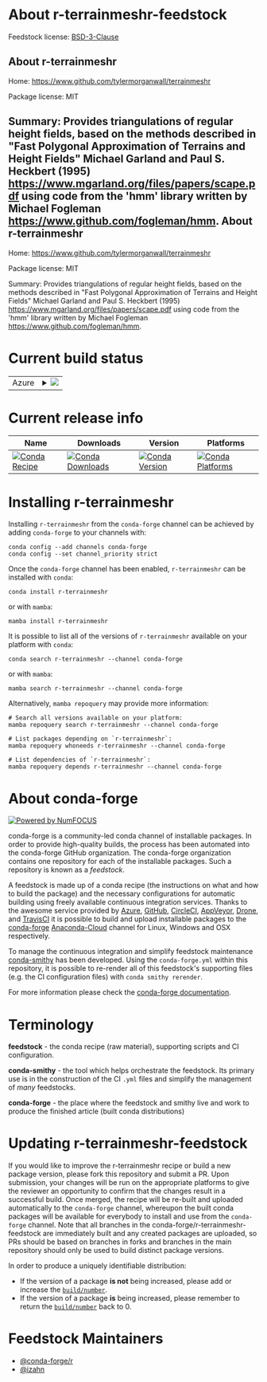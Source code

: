 About r-terrainmeshr-feedstock
==============================

Feedstock license: [BSD-3-Clause](https://github.com/conda-forge/r-terrainmeshr-feedstock/blob/main/LICENSE.txt)

About r-terrainmeshr
--------------------

Home: https://www.github.com/tylermorganwall/terrainmeshr

Package license: MIT

Summary: Provides triangulations of regular height fields, based on the methods described in "Fast Polygonal Approximation of Terrains and Height Fields" Michael Garland and Paul S. Heckbert (1995) <https://www.mgarland.org/files/papers/scape.pdf> using code from the 'hmm' library written by Michael Fogleman <https://www.github.com/fogleman/hmm>.
About r-terrainmeshr
--------------------

Home: https://www.github.com/tylermorganwall/terrainmeshr

Package license: MIT

Summary: Provides triangulations of regular height fields, based on the methods described in "Fast Polygonal Approximation of Terrains and Height Fields" Michael Garland and Paul S. Heckbert (1995) <https://www.mgarland.org/files/papers/scape.pdf> using code from the 'hmm' library written by Michael Fogleman <https://www.github.com/fogleman/hmm>.

Current build status
====================


<table>
    
  <tr>
    <td>Azure</td>
    <td>
      <details>
        <summary>
          <a href="https://dev.azure.com/conda-forge/feedstock-builds/_build/latest?definitionId=11882&branchName=main">
            <img src="https://dev.azure.com/conda-forge/feedstock-builds/_apis/build/status/r-terrainmeshr-feedstock?branchName=main">
          </a>
        </summary>
        <table>
          <thead><tr><th>Variant</th><th>Status</th></tr></thead>
          <tbody><tr>
              <td>linux_64_r_base4.2</td>
              <td>
                <a href="https://dev.azure.com/conda-forge/feedstock-builds/_build/latest?definitionId=11882&branchName=main">
                  <img src="https://dev.azure.com/conda-forge/feedstock-builds/_apis/build/status/r-terrainmeshr-feedstock?branchName=main&jobName=linux&configuration=linux%20linux_64_r_base4.2" alt="variant">
                </a>
              </td>
            </tr><tr>
              <td>linux_64_r_base4.3</td>
              <td>
                <a href="https://dev.azure.com/conda-forge/feedstock-builds/_build/latest?definitionId=11882&branchName=main">
                  <img src="https://dev.azure.com/conda-forge/feedstock-builds/_apis/build/status/r-terrainmeshr-feedstock?branchName=main&jobName=linux&configuration=linux%20linux_64_r_base4.3" alt="variant">
                </a>
              </td>
            </tr><tr>
              <td>osx_64_r_base4.2</td>
              <td>
                <a href="https://dev.azure.com/conda-forge/feedstock-builds/_build/latest?definitionId=11882&branchName=main">
                  <img src="https://dev.azure.com/conda-forge/feedstock-builds/_apis/build/status/r-terrainmeshr-feedstock?branchName=main&jobName=osx&configuration=osx%20osx_64_r_base4.2" alt="variant">
                </a>
              </td>
            </tr><tr>
              <td>osx_64_r_base4.3</td>
              <td>
                <a href="https://dev.azure.com/conda-forge/feedstock-builds/_build/latest?definitionId=11882&branchName=main">
                  <img src="https://dev.azure.com/conda-forge/feedstock-builds/_apis/build/status/r-terrainmeshr-feedstock?branchName=main&jobName=osx&configuration=osx%20osx_64_r_base4.3" alt="variant">
                </a>
              </td>
            </tr><tr>
              <td>win_64</td>
              <td>
                <a href="https://dev.azure.com/conda-forge/feedstock-builds/_build/latest?definitionId=11882&branchName=main">
                  <img src="https://dev.azure.com/conda-forge/feedstock-builds/_apis/build/status/r-terrainmeshr-feedstock?branchName=main&jobName=win&configuration=win%20win_64_" alt="variant">
                </a>
              </td>
            </tr>
          </tbody>
        </table>
      </details>
    </td>
  </tr>
</table>

Current release info
====================

| Name | Downloads | Version | Platforms |
| --- | --- | --- | --- |
| [![Conda Recipe](https://img.shields.io/badge/recipe-r--terrainmeshr-green.svg)](https://anaconda.org/conda-forge/r-terrainmeshr) | [![Conda Downloads](https://img.shields.io/conda/dn/conda-forge/r-terrainmeshr.svg)](https://anaconda.org/conda-forge/r-terrainmeshr) | [![Conda Version](https://img.shields.io/conda/vn/conda-forge/r-terrainmeshr.svg)](https://anaconda.org/conda-forge/r-terrainmeshr) | [![Conda Platforms](https://img.shields.io/conda/pn/conda-forge/r-terrainmeshr.svg)](https://anaconda.org/conda-forge/r-terrainmeshr) |

Installing r-terrainmeshr
=========================

Installing `r-terrainmeshr` from the `conda-forge` channel can be achieved by adding `conda-forge` to your channels with:

```
conda config --add channels conda-forge
conda config --set channel_priority strict
```

Once the `conda-forge` channel has been enabled, `r-terrainmeshr` can be installed with `conda`:

```
conda install r-terrainmeshr
```

or with `mamba`:

```
mamba install r-terrainmeshr
```

It is possible to list all of the versions of `r-terrainmeshr` available on your platform with `conda`:

```
conda search r-terrainmeshr --channel conda-forge
```

or with `mamba`:

```
mamba search r-terrainmeshr --channel conda-forge
```

Alternatively, `mamba repoquery` may provide more information:

```
# Search all versions available on your platform:
mamba repoquery search r-terrainmeshr --channel conda-forge

# List packages depending on `r-terrainmeshr`:
mamba repoquery whoneeds r-terrainmeshr --channel conda-forge

# List dependencies of `r-terrainmeshr`:
mamba repoquery depends r-terrainmeshr --channel conda-forge
```


About conda-forge
=================

[![Powered by
NumFOCUS](https://img.shields.io/badge/powered%20by-NumFOCUS-orange.svg?style=flat&colorA=E1523D&colorB=007D8A)](https://numfocus.org)

conda-forge is a community-led conda channel of installable packages.
In order to provide high-quality builds, the process has been automated into the
conda-forge GitHub organization. The conda-forge organization contains one repository
for each of the installable packages. Such a repository is known as a *feedstock*.

A feedstock is made up of a conda recipe (the instructions on what and how to build
the package) and the necessary configurations for automatic building using freely
available continuous integration services. Thanks to the awesome service provided by
[Azure](https://azure.microsoft.com/en-us/services/devops/), [GitHub](https://github.com/),
[CircleCI](https://circleci.com/), [AppVeyor](https://www.appveyor.com/),
[Drone](https://cloud.drone.io/welcome), and [TravisCI](https://travis-ci.com/)
it is possible to build and upload installable packages to the
[conda-forge](https://anaconda.org/conda-forge) [Anaconda-Cloud](https://anaconda.org/)
channel for Linux, Windows and OSX respectively.

To manage the continuous integration and simplify feedstock maintenance
[conda-smithy](https://github.com/conda-forge/conda-smithy) has been developed.
Using the ``conda-forge.yml`` within this repository, it is possible to re-render all of
this feedstock's supporting files (e.g. the CI configuration files) with ``conda smithy rerender``.

For more information please check the [conda-forge documentation](https://conda-forge.org/docs/).

Terminology
===========

**feedstock** - the conda recipe (raw material), supporting scripts and CI configuration.

**conda-smithy** - the tool which helps orchestrate the feedstock.
                   Its primary use is in the construction of the CI ``.yml`` files
                   and simplify the management of *many* feedstocks.

**conda-forge** - the place where the feedstock and smithy live and work to
                  produce the finished article (built conda distributions)


Updating r-terrainmeshr-feedstock
=================================

If you would like to improve the r-terrainmeshr recipe or build a new
package version, please fork this repository and submit a PR. Upon submission,
your changes will be run on the appropriate platforms to give the reviewer an
opportunity to confirm that the changes result in a successful build. Once
merged, the recipe will be re-built and uploaded automatically to the
`conda-forge` channel, whereupon the built conda packages will be available for
everybody to install and use from the `conda-forge` channel.
Note that all branches in the conda-forge/r-terrainmeshr-feedstock are
immediately built and any created packages are uploaded, so PRs should be based
on branches in forks and branches in the main repository should only be used to
build distinct package versions.

In order to produce a uniquely identifiable distribution:
 * If the version of a package **is not** being increased, please add or increase
   the [``build/number``](https://docs.conda.io/projects/conda-build/en/latest/resources/define-metadata.html#build-number-and-string).
 * If the version of a package **is** being increased, please remember to return
   the [``build/number``](https://docs.conda.io/projects/conda-build/en/latest/resources/define-metadata.html#build-number-and-string)
   back to 0.

Feedstock Maintainers
=====================

* [@conda-forge/r](https://github.com/conda-forge/r/)
* [@izahn](https://github.com/izahn/)

